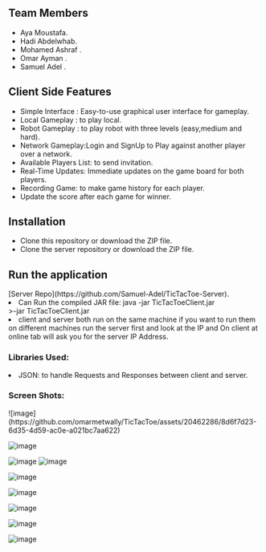 <h2>Team Members</h2>
<ul>
  
  <li>Aya Moustafa.</li>
  <li>Hadi Abdelwhab.</li>
  <li>Mohamed Ashraf .</li>
  <li>Omar Ayman .</li>
  <li>Samuel Adel .</li>
</ul>

<h2>Client Side Features</h2>
<ul>
  <li>Simple Interface : Easy-to-use graphical user interface for gameplay.</li>
  <li>Local Gameplay : to play local.</li>
  <li>Robot Gameplay : to play robot with three levels (easy,medium and hard).</li>
  <li>Network Gameplay:Login and SignUp to Play against another player over a network.</li>
  <li>Available Players List: to send invitation.</li>
  <li>Real-Time Updates: Immediate updates on the game board for both players.</li>
  <li>Recording Game: to make game history for each player.</li>
  <li>Update the score after each game for winner.</li>


  </li>
</ul>
<h2>Installation</h2>
<ul>
  <li>Clone this repository or download the ZIP file.</li>
 <li>Clone the server repository or download the ZIP file.</li>
 
</ul>
<h2>Run the application</h2>
[Server Repo](https://github.com/Samuel-Adel/TicTacToe-Server). 
 <li>Can Run the compiled JAR file: java -jar TicTacToeClient.jar</li>
  >-jar TicTacToeClient.jar
<li>client and server both run on the same machine if you want to run them on different machines run the server first and look at the IP and On client at online tab will ask you for the server IP Address.</li>
  
<h3>Libraries Used:</h3>
<li>JSON: to handle Requests and Responses between client and server.</li>

<h3>Screen Shots:</h3>
![image](https://github.com/omarmetwally/TicTacToe/assets/20462286/8d6f7d23-6d35-4d59-ac0e-a021bc7aa622)

![image](https://github.com/omarmetwally/TicTacToe/assets/20462286/5e1bb5a4-8e53-4014-b430-69cd350a3a0a)

![image](https://github.com/omarmetwally/TicTacToe/assets/20462286/28bcfd08-5086-4818-a787-29ded4feeb88)
![image](https://github.com/omarmetwally/TicTacToe/assets/20462286/88deb0a9-499e-4a58-8309-e402f53d64a6)

![image](https://github.com/omarmetwally/TicTacToe/assets/20462286/7a07a99f-5c5a-4b66-bcc3-dde7793db86a)

![image](https://github.com/omarmetwally/TicTacToe/assets/20462286/de60b7dd-1298-4bed-bbc1-fe7c8fc890d1)

![image](https://github.com/omarmetwally/TicTacToe/assets/20462286/9c3df095-121c-404d-82da-04f2744914a9)

![image](https://github.com/omarmetwally/TicTacToe/assets/20462286/03435dd4-08a2-4d7f-a770-d108293c7cd8)

![image](https://github.com/omarmetwally/TicTacToe/assets/20462286/6b23942e-465d-4fb0-9642-941f56d62a98)







